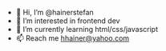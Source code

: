 - 👋 Hi, I’m @hainerstefan
- 👀 I’m interested in frontend dev
- 🌱 I’m currently learning html/css/javascript
- 📫 Reach me hhainer@yahoo.com
